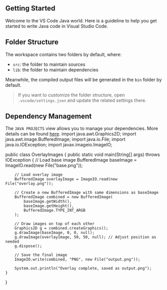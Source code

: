 ## Getting Started

Welcome to the VS Code Java world. Here is a guideline to help you get started to write Java code in Visual Studio Code.

## Folder Structure

The workspace contains two folders by default, where:

- `src`: the folder to maintain sources
- `lib`: the folder to maintain dependencies

Meanwhile, the compiled output files will be generated in the `bin` folder by default.

> If you want to customize the folder structure, open `.vscode/settings.json` and update the related settings there.

## Dependency Management

The `JAVA PROJECTS` view allows you to manage your dependencies. More details can be found [here](https://github.com/microsoft/vscode-java-dependency#manage-dependencies).
import java.awt.Graphics2D;
import java.awt.image.BufferedImage;
import java.io.File;
import java.io.IOException;
import javax.imageio.ImageIO;

public class OverlayImages {
    public static void main(String[] args) throws IOException {
        // Load base image
        BufferedImage baseImage = ImageIO.read(new File("base.png"));

        // Load overlay image
        BufferedImage overlayImage = ImageIO.read(new File("overlay.png"));

        // Create a new BufferedImage with same dimensions as baseImage
        BufferedImage combined = new BufferedImage(
            baseImage.getWidth(),
            baseImage.getHeight(),
            BufferedImage.TYPE_INT_ARGB
        );

        // Draw images on top of each other
        Graphics2D g = combined.createGraphics();
        g.drawImage(baseImage, 0, 0, null);
        g.drawImage(overlayImage, 50, 50, null); // Adjust position as needed
        g.dispose();

        // Save the final image
        ImageIO.write(combined, "PNG", new File("output.png"));

        System.out.println("Overlay complete, saved as output.png");
    }
}
